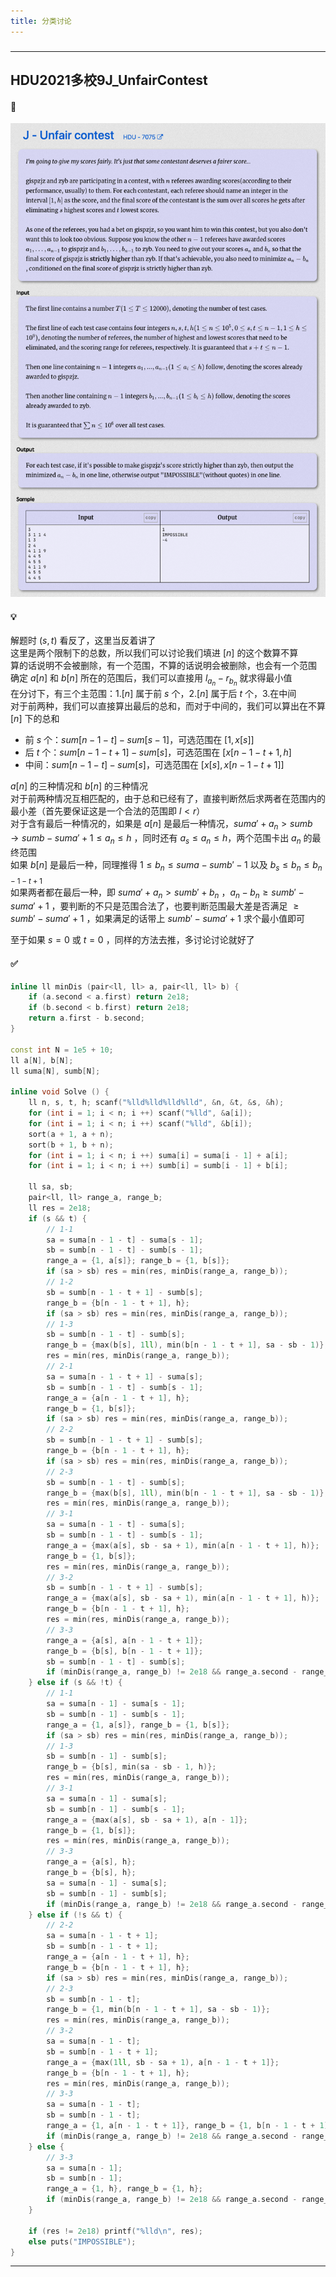 ```yaml
---
title: 分类讨论
---
```


###
<hr>

## HDU2021多校9J_UnfairContest

#### 🔗
<a href="https://vjudge.net/contest/461349#problem/J">![20221113230422](https://raw.githubusercontent.com/Tequila-Avage/PicGoBeds/master/20221113230422.png)</a>

#### 💡
解题时 $(s,t)$ 看反了，这里当反着讲了  
这里是两个限制下的总数，所以我们可以讨论我们填进 $[n]$ 的这个数算不算  
算的话说明不会被删除，有一个范围，不算的话说明会被删除，也会有一个范围  
确定 $a[n]$ 和 $b[n]$ 所在的范围后，我们可以直接用 $l_{a_n}-r_{b_n}$ 就求得最小值  
在分讨下，有三个主范围：1.$[n]$ 属于前 $s$ 个，2.$[n]$ 属于后 $t$ 个，3.在中间  
对于前两种，我们可以直接算出最后的总和，而对于中间的，我们可以算出在不算 $[n]$ 下的总和  
- 前 $s$ 个：$sum[n-1-t]-sum[s-1]$，可选范围在 $[1,x[s]]$
- 后 $t$ 个：$sum[n-1-t+1]-sum[s]$，可选范围在 $[x[n-1-t+1,h]$
- 中间：$sum[n-1-t]-sum[s]$，可选范围在 $[x[s],x[n-1-t+1]]$    

$a[n]$ 的三种情况和 $b[n]$ 的三种情况  
对于前两种情况互相匹配的，由于总和已经有了，直接判断然后求两者在范围内的最小差（首先要保证这是一个合法的范围即 $l<r$）    
对于含有最后一种情况的，如果是 $a[n]$ 是最后一种情况，$suma'+a_n>sumb\to sumb-suma'+1\le a_n\le h$ ，同时还有 $a_s\le a_n\le h$，两个范围卡出 $a_n$ 的最终范围  
如果 $b[n]$ 是最后一种，同理推得 $1\le b_n\le suma-sumb'-1$ 以及 $b_s\le b_n\le b_{n-1-t+1}$  
如果两者都在最后一种，即 $suma'+a_n>sumb'+b_n$ ，$a_n-b_n\ge sumb'-suma'+1$ ，要判断的不只是范围合法了，也要判断范围最大差是否满足 $\ge sumb'-suma'+1$ ，如果满足的话带上 $sumb'-suma'+1$ 求个最小值即可  
  
至于如果 $s=0$ 或 $t=0$ ，同样的方法去推，多讨论讨论就好了


#### ✅
```cpp
inline ll minDis (pair<ll, ll> a, pair<ll, ll> b) {
    if (a.second < a.first) return 2e18;
    if (b.second < b.first) return 2e18;
    return a.first - b.second;
}

const int N = 1e5 + 10;
ll a[N], b[N];
ll suma[N], sumb[N];

inline void Solve () {
    ll n, s, t, h; scanf("%lld%lld%lld%lld", &n, &t, &s, &h);
    for (int i = 1; i < n; i ++) scanf("%lld", &a[i]);
    for (int i = 1; i < n; i ++) scanf("%lld", &b[i]);
    sort(a + 1, a + n); 
    sort(b + 1, b + n);
    for (int i = 1; i < n; i ++) suma[i] = suma[i - 1] + a[i];
    for (int i = 1; i < n; i ++) sumb[i] = sumb[i - 1] + b[i];

    ll sa, sb;
    pair<ll, ll> range_a, range_b;
    ll res = 2e18;
    if (s && t) {
        // 1-1
        sa = suma[n - 1 - t] - suma[s - 1];
        sb = sumb[n - 1 - t] - sumb[s - 1];
        range_a = {1, a[s]}; range_b = {1, b[s]};
        if (sa > sb) res = min(res, minDis(range_a, range_b));
        // 1-2
        sb = sumb[n - 1 - t + 1] - sumb[s];
        range_b = {b[n - 1 - t + 1], h};
        if (sa > sb) res = min(res, minDis(range_a, range_b));
        // 1-3
        sb = sumb[n - 1 - t] - sumb[s];
        range_b = {max(b[s], 1ll), min(b[n - 1 - t + 1], sa - sb - 1)};
        res = min(res, minDis(range_a, range_b));
        // 2-1
        sa = suma[n - 1 - t + 1] - suma[s];
        sb = sumb[n - 1 - t] - sumb[s - 1];
        range_a = {a[n - 1 - t + 1], h};
        range_b = {1, b[s]};
        if (sa > sb) res = min(res, minDis(range_a, range_b));
        // 2-2
        sb = sumb[n - 1 - t + 1] - sumb[s];
        range_b = {b[n - 1 - t + 1], h};
        if (sa > sb) res = min(res, minDis(range_a, range_b));
        // 2-3
        sb = sumb[n - 1 - t] - sumb[s];
        range_b = {max(b[s], 1ll), min(b[n - 1 - t + 1], sa - sb - 1)};
        res = min(res, minDis(range_a, range_b));
        // 3-1
        sa = suma[n - 1 - t] - suma[s];
        sb = sumb[n - 1 - t] - sumb[s - 1];
        range_a = {max(a[s], sb - sa + 1), min(a[n - 1 - t + 1], h)};
        range_b = {1, b[s]};
        res = min(res, minDis(range_a, range_b));
        // 3-2
        sb = sumb[n - 1 - t + 1] - sumb[s];
        range_a = {max(a[s], sb - sa + 1), min(a[n - 1 - t + 1], h)};
        range_b = {b[n - 1 - t + 1], h};
        res = min(res, minDis(range_a, range_b));
        // 3-3
        range_a = {a[s], a[n - 1 - t + 1]};
        range_b = {b[s], b[n - 1 - t + 1]};
        sb = sumb[n - 1 - t] - sumb[s];
        if (minDis(range_a, range_b) != 2e18 && range_a.second - range_b.first >= sb - sa + 1) res = min(res, max(minDis(range_a, range_b), sb - sa + 1));
    } else if (s && !t) {
        // 1-1
        sa = suma[n - 1] - suma[s - 1];
        sb = sumb[n - 1] - sumb[s - 1];
        range_a = {1, a[s]}, range_b = {1, b[s]};
        if (sa > sb) res = min(res, minDis(range_a, range_b));
        // 1-3
        sb = sumb[n - 1] - sumb[s];
        range_b = {b[s], min(sa - sb - 1, h)};
        res = min(res, minDis(range_a, range_b));
        // 3-1
        sa = suma[n - 1] - suma[s];
        sb = sumb[n - 1] - sumb[s - 1];
        range_a = {max(a[s], sb - sa + 1), a[n - 1]};
        range_b = {1, b[s]};
        res = min(res, minDis(range_a, range_b));
        // 3-3
        range_a = {a[s], h};
        range_b = {b[s], h};
        sa = suma[n - 1] - suma[s];
        sb = sumb[n - 1] - sumb[s];
        if (minDis(range_a, range_b) != 2e18 && range_a.second - range_b.first >= sb - sa + 1) res = min(res, max(minDis(range_a, range_b), sb - sa + 1));
    } else if (!s && t) {
        // 2-2
        sa = suma[n - 1 - t + 1];
        sb = sumb[n - 1 - t + 1];
        range_a = {a[n - 1 - t + 1], h};
        range_b = {b[n - 1 - t + 1], h};
        if (sa > sb) res = min(res, minDis(range_a, range_b));
        // 2-3
        sb = sumb[n - 1 - t];
        range_b = {1, min(b[n - 1 - t + 1], sa - sb - 1)};
        res = min(res, minDis(range_a, range_b));
        // 3-2
        sa = suma[n - 1 - t];
        sb = sumb[n - 1 - t + 1];
        range_a = {max(1ll, sb - sa + 1), a[n - 1 - t + 1]};
        range_b = {b[n - 1 - t + 1], h};
        res = min(res, minDis(range_a, range_b));
        // 3-3
        sa = suma[n - 1 - t];
        sb = sumb[n - 1 - t];
        range_a = {1, a[n - 1 - t + 1]}, range_b = {1, b[n - 1 - t + 1]};
        if (minDis(range_a, range_b) != 2e18 && range_a.second - range_b.first >= sb - sa + 1) res = min(res, max(minDis(range_a, range_b), sb - sa + 1));
    } else { 
        // 3-3
        sa = suma[n - 1];
        sb = sumb[n - 1];
        range_a = {1, h}, range_b = {1, h};
        if (minDis(range_a, range_b) != 2e18 && range_a.second - range_b.first >= sb - sa + 1) res = min(res, max(minDis(range_a, range_b), sb - sa + 1));
    }

    if (res != 2e18) printf("%lld\n", res);
    else puts("IMPOSSIBLE");
}
```
<hr>
